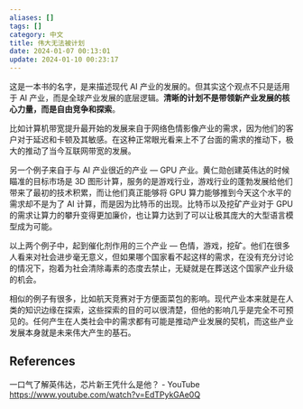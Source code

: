 ```yaml
---
aliases: []
tags: []
category: 中文
title: 伟大无法被计划
date: 2024-01-07 00:13:01
update: 2024-01-10 00:23:17
---
```


这是一本书的名字，是来描述现代 AI 产业的发展的。但其实这个观点不只是适用于 AI 产业，而是全球产业发展的底层逻辑。**清晰的计划不是带领新产业发展的核心力量，而是自由竞争和探索**。

比如计算机带宽提升最开始的发展来自于网络色情影像产业的需求，因为他们的客户对于延迟和卡顿及其敏感。在这种正常眼光看来上不了台面的需求的推动下，极大的推动了当今互联网带宽的发展。

另一个例子来自于与 AI 产业很近的产业 — GPU 产业。黄仁勋创建英伟达的时候瞄准的目标市场是 3D 图形计算，服务的是游戏行业，游戏行业的蓬勃发展给他们带来了最初的技术积累，而让他们真正能够将 GPU 算力能够推到今天这个水平的需求却不是为了 AI 计算，而是因为比特币的出现。比特币以及挖矿产业对于 GPU 的需求让算力的攀升变得更加廉价，也让算力达到了可以让极其庞大的大型语言模型成为可能。

以上两个例子中，起到催化剂作用的三个产业 — 色情，游戏，挖矿。他们在很多人看来对社会进步毫无意义，但如果哪个国家看不起这样的需求，在没有充分讨论的情况下，抱着为社会清除毒素的态度去禁止，无疑就是在葬送这个国家产业升级的机会。

相似的例子有很多，比如航天竞赛对于方便面菜包的影响。现代产业本来就是在人类的知识边缘在探索，这些探索的目的可以很清楚，但他的影响几乎是完全不可预见的。任何产生在人类社会中的需求都有可能是推动产业发展的契机，而这些产业发展本身就是未来伟大产生的基石。

## References

一口气了解英伟达，芯片新王凭什么是他？ - YouTube  
<https://www.youtube.com/watch?v=EdTPykGAe0Q>

